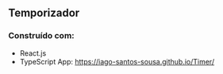 ## Temporizador
### Construído com:
- React.js
- TypeScript
App: https://iago-santos-sousa.github.io/Timer/
